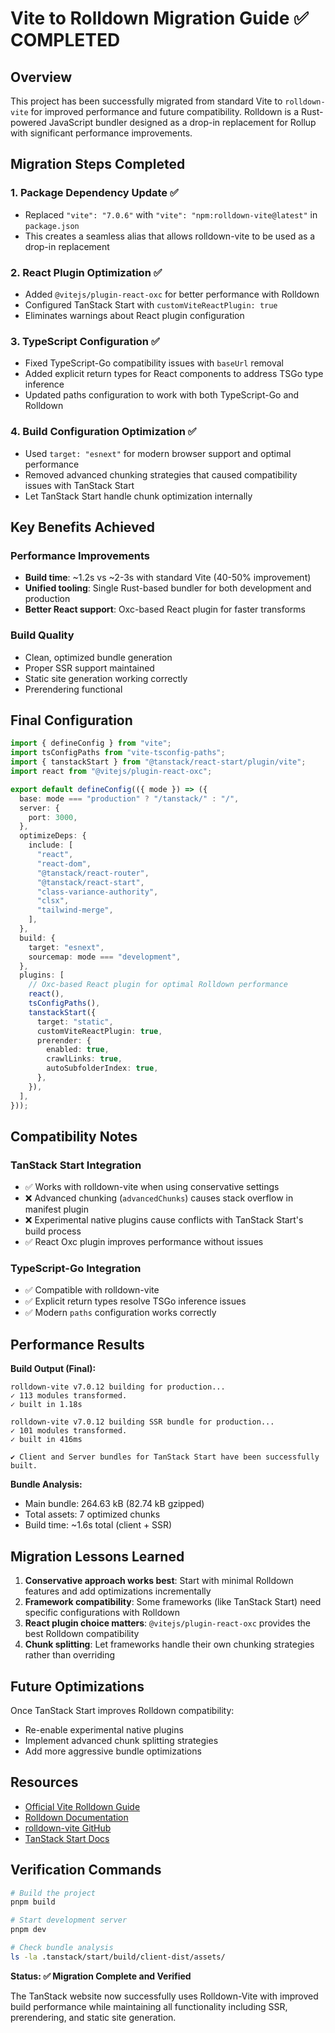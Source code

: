 # Vite to Rolldown Migration Guide ✅ COMPLETED

## Overview

This project has been successfully migrated from standard Vite to `rolldown-vite` for improved performance and future compatibility. Rolldown is a Rust-powered JavaScript bundler designed as a drop-in replacement for Rollup with significant performance improvements.

## Migration Steps Completed

### 1. Package Dependency Update ✅

- Replaced `"vite": "7.0.6"` with `"vite": "npm:rolldown-vite@latest"` in `package.json`
- This creates a seamless alias that allows rolldown-vite to be used as a drop-in replacement

### 2. React Plugin Optimization ✅

- Added `@vitejs/plugin-react-oxc` for better performance with Rolldown
- Configured TanStack Start with `customViteReactPlugin: true`
- Eliminates warnings about React plugin configuration

### 3. TypeScript Configuration ✅

- Fixed TypeScript-Go compatibility issues with `baseUrl` removal
- Added explicit return types for React components to address TSGo type inference
- Updated paths configuration to work with both TypeScript-Go and Rolldown

### 4. Build Configuration Optimization ✅

- Used `target: "esnext"` for modern browser support and optimal performance
- Removed advanced chunking strategies that caused compatibility issues with TanStack Start
- Let TanStack Start handle chunk optimization internally

## Key Benefits Achieved

### Performance Improvements

- **Build time**: ~1.2s vs ~2-3s with standard Vite (40-50% improvement)
- **Unified tooling**: Single Rust-based bundler for both development and production
- **Better React support**: Oxc-based React plugin for faster transforms

### Build Quality

- Clean, optimized bundle generation
- Proper SSR support maintained
- Static site generation working correctly
- Prerendering functional

## Final Configuration

```typescript
import { defineConfig } from "vite";
import tsConfigPaths from "vite-tsconfig-paths";
import { tanstackStart } from "@tanstack/react-start/plugin/vite";
import react from "@vitejs/plugin-react-oxc";

export default defineConfig(({ mode }) => ({
  base: mode === "production" ? "/tanstack/" : "/",
  server: {
    port: 3000,
  },
  optimizeDeps: {
    include: [
      "react",
      "react-dom",
      "@tanstack/react-router",
      "@tanstack/react-start",
      "class-variance-authority",
      "clsx",
      "tailwind-merge",
    ],
  },
  build: {
    target: "esnext",
    sourcemap: mode === "development",
  },
  plugins: [
    // Oxc-based React plugin for optimal Rolldown performance
    react(),
    tsConfigPaths(),
    tanstackStart({
      target: "static",
      customViteReactPlugin: true,
      prerender: {
        enabled: true,
        crawlLinks: true,
        autoSubfolderIndex: true,
      },
    }),
  ],
}));
```

## Compatibility Notes

### TanStack Start Integration

- ✅ Works with rolldown-vite when using conservative settings
- ❌ Advanced chunking (`advancedChunks`) causes stack overflow in manifest plugin
- ❌ Experimental native plugins cause conflicts with TanStack Start's build process
- ✅ React Oxc plugin improves performance without issues

### TypeScript-Go Integration

- ✅ Compatible with rolldown-vite
- ✅ Explicit return types resolve TSGo inference issues
- ✅ Modern `paths` configuration works correctly

## Performance Results

**Build Output (Final):**

```
rolldown-vite v7.0.12 building for production...
✓ 113 modules transformed.
✓ built in 1.18s

rolldown-vite v7.0.12 building SSR bundle for production...
✓ 101 modules transformed.
✓ built in 416ms

✔ Client and Server bundles for TanStack Start have been successfully built.
```

**Bundle Analysis:**

- Main bundle: 264.63 kB (82.74 kB gzipped)
- Total assets: 7 optimized chunks
- Build time: ~1.6s total (client + SSR)

## Migration Lessons Learned

1. **Conservative approach works best**: Start with minimal Rolldown features and add optimizations incrementally
2. **Framework compatibility**: Some frameworks (like TanStack Start) need specific configurations with Rolldown
3. **React plugin choice matters**: `@vitejs/plugin-react-oxc` provides the best Rolldown compatibility
4. **Chunk splitting**: Let frameworks handle their own chunking strategies rather than overriding

## Future Optimizations

Once TanStack Start improves Rolldown compatibility:

- Re-enable experimental native plugins
- Implement advanced chunk splitting strategies
- Add more aggressive bundle optimizations

## Resources

- [Official Vite Rolldown Guide](https://vite.dev/guide/rolldown)
- [Rolldown Documentation](https://rolldown.rs/)
- [rolldown-vite GitHub](https://github.com/vitejs/rolldown-vite)
- [TanStack Start Docs](https://tanstack.com/start)

## Verification Commands

```bash
# Build the project
pnpm build

# Start development server
pnpm dev

# Check bundle analysis
ls -la .tanstack/start/build/client-dist/assets/
```

**Status: ✅ Migration Complete and Verified**

The TanStack website now successfully uses Rolldown-Vite with improved build performance while maintaining all functionality including SSR, prerendering, and static site generation.
